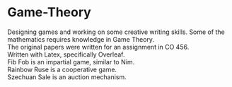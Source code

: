 # Game-Theory
Designing games and working on some creative writing skills. Some of the mathematics requires knowledge in Game Theory.\
The original papers were written for an assignment in CO 456.\
Written with Latex, specifically Overleaf.\
Fib Fob is an impartial game, similar to Nim.\
Rainbow Ruse is a cooperative game.\
Szechuan Sale is an auction mechanism.
